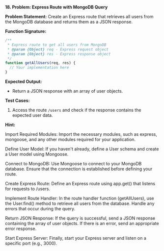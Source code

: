 
**18. Problem: Express Route with MongoDB Query**

**Problem Statement:**
Create an Express route that retrieves all users from the MongoDB database and returns them as a JSON response.

**Function Signature:**
```javascript
/**
 * Express route to get all users from MongoDB
 * @param {Object} req - Express request object
 * @param {Object} res - Express response object
 */
function getAllUsers(req, res) {
  // Your implementation here
}
```

**Expected Output:**
- Return a JSON response with an array of user objects.

**Test Cases:**
1. Access the route `/users` and check if the response contains the expected user data.


**Hint:**

Import Required Modules: Import the necessary modules, such as express, mongoose, and any other modules required for your application.

Define User Model: If you haven't already, define a User schema and create a User model using Mongoose.

Connect to MongoDB: Use Mongoose to connect to your MongoDB database. Ensure that the connection is established before defining your route.

Create Express Route: Define an Express route using app.get() that listens for requests to /users.

Implement Route Handler: In the route handler function (getAllUsers), use the User.find() method to retrieve all users from the database. Handle any errors that occur during the query.

Return JSON Response: If the query is successful, send a JSON response containing the array of user objects. If there is an error, send an appropriate error response.

Start Express Server: Finally, start your Express server and listen on a specific port (e.g., 3000).

